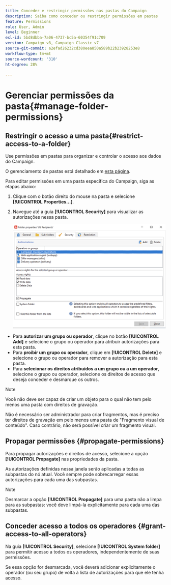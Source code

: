 ```yaml
---
title: Conceder e restringir permissões nas pastas do Campaign
description: Saiba como conceder ou restringir permissões em pastas
feature: Permissions
role: User, Admin
level: Beginner
exl-id: 5bd8dbba-7a06-4737-bc5a-60354f91c709
version: Campaign v8, Campaign Classic v7
source-git-commit: a2efad26232cd380eea850a589b22b23928253e8
workflow-type: tm+mt
source-wordcount: '310'
ht-degree: 28%

---
```


# Gerenciar permissões da pasta{#manage-folder-permissions}

## Restringir o acesso a uma pasta{#restrict-access-to-a-folder}

Use permissões em pastas para organizar e controlar o acesso aos dados do Campaign.

O gerenciamento de pastas está detalhado em [esta página](../audiences/folders-and-views.md).

Para editar permissões em uma pasta específica do Campaign, siga as etapas abaixo:

1. Clique com o botão direito do mouse na pasta e selecione **[!UICONTROL Properties...]**.
1. Navegue até a guia **[!UICONTROL Security]** para visualizar as autorizações nessa pasta.

   ![](assets/folder-permissions.png)

* Para **autorizar um grupo ou operador**, clique no botão **[!UICONTROL Add]** e selecione o grupo ou operador para atribuir autorizações para esta pasta.
* Para **proibir um grupo ou operador**, clique em **[!UICONTROL Delete]** e selecione o grupo ou operador para remover a autorização para esta pasta.
* Para **selecionar os direitos atribuídos a um grupo ou a um operador**, selecione o grupo ou operador, selecione os direitos de acesso que deseja conceder e desmarque os outros.

>[!NOTE]
>
>Você não deve ser capaz de criar um objeto para o qual não tem pelo menos uma pasta com direitos de gravação.
>
>Não é necessário ser administrador para criar fragmentos, mas é preciso ter direitos de gravação em pelo menos uma pasta de &quot;Fragmento visual de conteúdo&quot;. Caso contrário, não será possível criar um fragmento visual.

## Propagar permissões {#propagate-permissions}

Para propagar autorizações e direitos de acesso, selecione a opção **[!UICONTROL Propagate]** nas propriedades da pasta.

As autorizações definidas nessa janela serão aplicadas a todas as subpastas do nó atual. Você sempre pode sobrecarregar essas autorizações para cada uma das subpastas.

>[!NOTE]
>
>Desmarcar a opção **[!UICONTROL Propagate]** para uma pasta não a limpa para as subpastas: você deve limpá-la explicitamente para cada uma das subpastas.

## Conceder acesso a todos os operadores {#grant-access-to-all-operators}

Na guia **[!UICONTROL Security]**, selecione **[!UICONTROL System folder]** para permitir acesso a todos os operadores, independentemente de suas permissões.

Se essa opção for desmarcada, você deverá adicionar explicitamente o operador (ou seu grupo) de volta à lista de autorizações para que ele tenha acesso.
